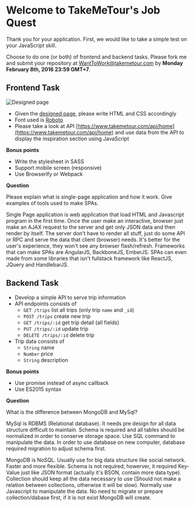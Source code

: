 Welcome to TakeMeTour's Job Quest
===

Thank you for your application. First, we would like to take a simple test on your JavaScript skill. 

Choose to do one (or both) of frontend and backend tasks. Please fork me and submit your repository at [WantToWork@takemetour.com](mailto:WantToWork@takemetour.com) by **Monday February 8th, 2016 23:59 GMT+7**. 

Frontend Task
---
![Designed page](https://raw.github.com/PanJ/job-quest/master/frontend/design.png)

- Given the [designed page](https://raw.github.com/PanJ/job-quest/master/frontend/design.png), please write HTML and CSS accordingly
- Font used is [Roboto](https://www.google.com/fonts#UsePlace:use/Collection:Roboto)
- Please take a look at API [https://www.takemetour.com/api/home](https://www.takemetour.com/api/home) and use data from the API to display the inspiration section using JavaScript

**Bonus points**

- Write the stylesheet in SASS
- Support mobile screen (responsive)
- Use Browserify or Webpack

**Question**

Please explain what is single-page application and how it work. Give examples of tools used to make SPAs.

Single Page application is web application that load HTML and Javascript program in the first time. Once the user make an interactive, browser just make an AJAX request to the server and get only JSON data and then render by itself. The server don't have to render all stuff, just do some API or RPC and serve the data that client (browser) needs. It's better for the user's experience, they won't see any browser flash/refresh.
Frameworks that can make SPAs are AngularJS, BackboneJS, EmberJS.
SPAs can even made from some libraries that isn't fullstack framework like ReactJS, JQuery and HandlebarJS.

Backend Task
---
- Develop a simple API to serve trip information
- API endpoints consists of
  - `GET /trips` list all trips (only trip `name` and `_id`)
  - `POST /trips` create new trip
  - `GET /trips/:id` get trip detail (all fields)
  - `PUT /trips/:id` update trip
  - `DELETE /trips/:id` delete trip
- Trip data consists of
  - `String` name
  - `Number` price
  - `String` description

**Bonus points**

- Use promise instead of async callback
- Use ES2015 syntax

**Question**

What is the difference between MongoDB and MySql?

MySql is RDBMS (Relational database). It needs pre design for all data structure difficult to maintain. Schema is required and all tables should be normalized in order to conserve storage space. Use SQL command to manipulate the data. In order to use database on new computer, database required migration to adjust schema first.

MongoDB is NoSQL. Usually use for big data structure like social network. Faster and more flexible. Schema is not required; howerver, it required Key-Value just like JSON format (actually it's BSON, contain more data type). Collection should keep all the data necessary to use (Should not make a relation between collections, otherwise it will be slow). Normally use Javascript to manipulate the data. No need to migrate or prepare collection/dabase first, if it is not exist MongoDB will create. 
